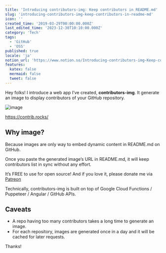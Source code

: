 ```yaml
---
title: 'Introducing contributors-img: Keep contributors in README.md'
slug: 'introducing-contributors-img-keep-contributors-in-readme-md'
icon: ''
created_time: '2019-03-29T00:00:00.000Z'
last_edited_time: '2023-12-30T10:10:00.000Z'
category: 'Tech'
tags:
  - 'GitHub'
  - 'OSS'
published: true
locale: 'ja'
notion_url: 'https://www.notion.so/Introducing-contributors-img-Keep-contributors-in-README-md-7c05b97b52b24509a1199c3f5fedd229'
features:
  katex: false
  mermaid: false
  tweet: false
---
```


Hey folks! I introduce a web app I’ve created, **contributors-img**. It generate an image to display contributors of your GitHub repository.

![image](https://thepracticaldev.s3.amazonaws.com/i/2by6h6z64d79gka4ncsd.png)

https://contrib.rocks/

## Why image?

Because images are only way to embed dynamic content in README.md on GitHub.

Once you paste the generated image’s URL in README.md, it will keep contributors list in sync without any effort.

It’s FREE to use for open source! And if you love it, please donate me via [Patreon](https://www.patreon.com/lacolaco)

Technically, contributors-img is built on top of Google Cloud Functions / Puppeteer / Angular / GitHub APIs.

## Caveats

- A repo having too many contributors takes a long time to generate an image.
- For each repository, images are generated once in a day and it will be cached for later requests.

Thanks!
